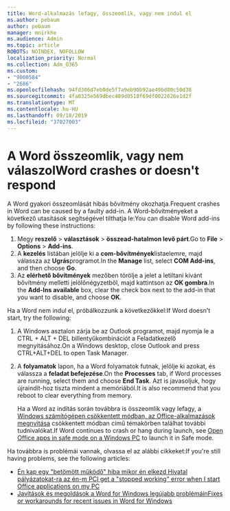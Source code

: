```yaml
---
title: Word-alkalmazás lefagy, összeomlik, vagy nem indul el
ms.author: pebaum
author: pebaum
manager: mnirkhe
ms.audience: Admin
ms.topic: article
ROBOTS: NOINDEX, NOFOLLOW
localization_priority: Normal
ms.collection: Adm_O365
ms.custom:
- "9000584"
- "2686"
ms.openlocfilehash: 94fd306d7eb0de5f7a9eb90b92ae49bd80c50d38
ms.sourcegitcommit: 4fa8325e569dbec489d0518f69df0022626e1d2f
ms.translationtype: MT
ms.contentlocale: hu-HU
ms.lasthandoff: 09/18/2019
ms.locfileid: "37027003"
---
```

# <a name="word-crashes-or-doesnt-respond"></a><span data-ttu-id="69489-102">A Word összeomlik, vagy nem válaszol</span><span class="sxs-lookup"><span data-stu-id="69489-102">Word crashes or doesn't respond</span></span>

<span data-ttu-id="69489-103">A Word gyakori összeomlását hibás bővítmény okozhatja.</span><span class="sxs-lookup"><span data-stu-id="69489-103">Frequent crashes in Word can be caused by a faulty add-in.</span></span> <span data-ttu-id="69489-104">A Word-bővítményeket a következő utasítások segítségével tilthatja le:</span><span class="sxs-lookup"><span data-stu-id="69489-104">You can disable Word add-ins by following these instructions:</span></span>

1. <span data-ttu-id="69489-105">Megy **reszelő** > **választások** > **összead-hatalmon levő párt**.</span><span class="sxs-lookup"><span data-stu-id="69489-105">Go to **File** > **Options** > **Add-ins**.</span></span>
2. <span data-ttu-id="69489-106">A **kezelés** listában jelölje ki a **com-bővítmények**listaelemre, majd válassza az **Ugrás**programot.</span><span class="sxs-lookup"><span data-stu-id="69489-106">In the **Manage** list, select **COM Add-ins**, and then choose **Go**.</span></span>
3. <span data-ttu-id="69489-107">Az **elérhető bővítmények** mezőben törölje a jelet a letiltani kívánt bővítmény melletti jelölőnégyzetből, majd kattintson az **OK gombra**.</span><span class="sxs-lookup"><span data-stu-id="69489-107">In the **Add-Ins available** box, clear the check box next to the add-in that you want to disable, and choose **OK**.</span></span>

<span data-ttu-id="69489-108">Ha a Word nem indul el, próbálkozzunk a következőkkel:</span><span class="sxs-lookup"><span data-stu-id="69489-108">If Word doesn't start, try the following:</span></span>

1.   <span data-ttu-id="69489-109">A Windows asztalon zárja be az Outlook programot, majd nyomja le a CTRL + ALT + DEL billentyűkombinációt a Feladatkezelő megnyitásához.</span><span class="sxs-lookup"><span data-stu-id="69489-109">On a Windows desktop, close Outlook and press CTRL+ALT+DEL to open Task Manager.</span></span> 
2. <span data-ttu-id="69489-110">A **folyamatok** lapon, ha a Word folyamatok futnak, jelölje ki azokat, és válassza a **feladat befejezése**.</span><span class="sxs-lookup"><span data-stu-id="69489-110">On the **Processes** tab, if Word processes are running, select them and choose **End Task**.</span></span> <span data-ttu-id="69489-111">Azt is javasoljuk, hogy újraindít-hoz tiszta mindent a memóriából.</span><span class="sxs-lookup"><span data-stu-id="69489-111">It is also recommend that you reboot to clear everything from memory.</span></span>

    <span data-ttu-id="69489-112">Ha a Word az indítás során továbbra is összeomlik vagy lefagy, a [Windows számítógépen csökkentett módban, az Office-alkalmazások megnyitása](https://support.office.com/en-us/article/Open-Office-apps-in-safe-mode-on-a-Windows-PC-dedf944a-5f4b-4afb-a453-528af4f7ac72) csökkentett módban című témakörben találhat további tudnivalókat.</span><span class="sxs-lookup"><span data-stu-id="69489-112">If Word continues to crash or hang during launch, see [Open Office apps in safe mode on a Windows PC](https://support.office.com/en-us/article/Open-Office-apps-in-safe-mode-on-a-Windows-PC-dedf944a-5f4b-4afb-a453-528af4f7ac72) to launch it in Safe mode.</span></span>

<span data-ttu-id="69489-113">Ha továbbra is problémái vannak, olvassa el az alábbi cikkeket:</span><span class="sxs-lookup"><span data-stu-id="69489-113">If you're still having problems, see the following articles:</span></span> 
- [<span data-ttu-id="69489-114">Én kap egy "betömött működő" hiba mikor én elkezd Hivatal pályázatokat-ra az én-m PC</span><span class="sxs-lookup"><span data-stu-id="69489-114">I get a "stopped working" error when I start Office applications on my PC</span></span>](https://support.office.com/article/52bd7985-4e99-4a35-84c8-2d9b8301a2fa)
- [<span data-ttu-id="69489-115">Javítások és megoldások a Word for Windows legújabb problémáin</span><span class="sxs-lookup"><span data-stu-id="69489-115">Fixes or workarounds for recent issues in Word for Windows</span></span>](https://support.office.com/article/bf6bf17c-2807-4871-83ce-e337ae8f0b86)
